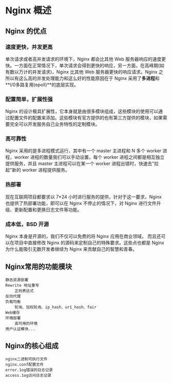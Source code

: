 # Nginx 概述

## Nginx 的优点

### 速度更快，并发更高

单次请求或者高并发请求的环境下，Nginx 都会比其他 Web 服务器响应的速度更快。一方面在正常情况下，单次请求会得到更快的响应，另一方面，在高峰期(如有数以万计的并发请求)，Nginx 比其他 Web 服务器更快的响应请求。Nginx 之所以有这么高的并发处理能力和这么好的性能原因在于 Nginx 采用了**多进程**和**I/0多路复用(epoll)**的底层实现。

### 配置简单，扩展性强
Nginx 的设计极具扩展性，它本身就是由很多模块组成，这些模块的使用可以通过配置文件的配置来添加。这些模块有官方提供的也有第三方提供的模块，如果需要完全可以开发服务自己业务特性的定制模块。

### 高可靠性
Nginx 采用的是多进程模式运行，其中有一个 master 主进程和 N 多个 worker 进程，worker 进程的数量我们可以手动设置，每个 worker 进程之间都是相互独立提供服务，并且 master 主进程可以在某一个 worker 进程出错时，快速去"拉起"新的 worker 进程提供服务。

### 热部署

现在互联网项目都要求以 7*24 小时进行服务的提供，针对于这一要求，Nginx 也提供了热部署功能，即可以在 Nginx 不停止的情况下，对 Nginx 进行文件升级、更新配置和更换日志文件等功能。

### 成本低，BSD 开源

Nginx 本身是开源的，我们不仅可以免费的将 Nginx 应用在商业领域， 而且还可以在项目中直接修改 Nginx 的源码来定制自己的特殊要求。这些点也都是 Nginx 为什么能吸引无数开发者继续为 Nginx 来贡献自己的智慧和青春。

## Nginx常用的功能模块
```
静态资源部署
Rewrite 地址重写
    正则表达式
反向代理
负载均衡
    轮询、加权轮询、ip_hash、ur1_hash、fair
Web缓存
环境部署
    高可用的环境
用户认证模块...
```

## Nginx的核心组成

```
nginx二进制可执行文件
nginx.conf配置文件
error.1og错误的日志记录
access.1og访问日志记录
```